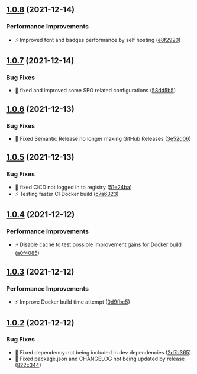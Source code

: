 ## [1.0.8](https://github.com/alinalihassan/portfolio/compare/v1.0.7...v1.0.8) (2021-12-14)


### Performance Improvements

* :zap: Improved font and badges performance by self hosting ([e8f2920](https://github.com/alinalihassan/portfolio/commit/e8f2920dbf23e53f2bd5516e746da135b5e0d9dc))

## [1.0.7](https://github.com/alinalihassan/portfolio/compare/v1.0.6...v1.0.7) (2021-12-14)


### Bug Fixes

* :wrench: fixed and improved some SEO related configurations ([58dd5b5](https://github.com/alinalihassan/portfolio/commit/58dd5b5171d4d52efdb039d686c466077fd852e2))

## [1.0.6](https://github.com/alinalihassan/portfolio/compare/v1.0.5...v1.0.6) (2021-12-13)


### Bug Fixes

* :bug: Fixed Semantic Release no longer making GitHub Releases ([3e52d06](https://github.com/alinalihassan/portfolio/commit/3e52d0669678e7063bcad543fb5958bd63469492))

## [1.0.5](https://github.com/alinalihassan/portfolio/compare/v1.0.4...v1.0.5) (2021-12-13)


### Bug Fixes

* :bug: fixed CICD not logged in to registry ([51e24ba](https://github.com/alinalihassan/portfolio/commit/51e24ba0ca37b95e188ad09e5bf6b8a0445473e5))
* :zap: Testing faster CI Docker build ([c7a6323](https://github.com/alinalihassan/portfolio/commit/c7a6323ef08142f293ee6a76fd2053a791d9313d))

## [1.0.4](https://github.com/alinalihassan/portfolio/compare/v1.0.3...v1.0.4) (2021-12-12)


### Performance Improvements

* :zap: Disable cache to test possible improvement gains for Docker build ([a0f4085](https://github.com/alinalihassan/portfolio/commit/a0f40851a6901721567a2303cafbab393f79a2f8))

## [1.0.3](https://github.com/alinalihassan/portfolio/compare/v1.0.2...v1.0.3) (2021-12-12)


### Performance Improvements

* :zap: Improve Docker build time attempt ([0d9fbc5](https://github.com/alinalihassan/portfolio/commit/0d9fbc5898d99d7f087bf8f47d940d03ae4a7cc4))

## [1.0.2](https://github.com/alinalihassan/portfolio/compare/v1.0.1...v1.0.2) (2021-12-12)


### Bug Fixes

* :bug: Fixed dependency not being included in dev dependencies ([2d7d365](https://github.com/alinalihassan/portfolio/commit/2d7d36585bbd35636b6bb80b332f74d7dc2ac526))
* :bug: Fixed package.json and CHANGELOG not being updated by release ([822c344](https://github.com/alinalihassan/portfolio/commit/822c3443130a9e4fd31fef8431645784fee24717))
